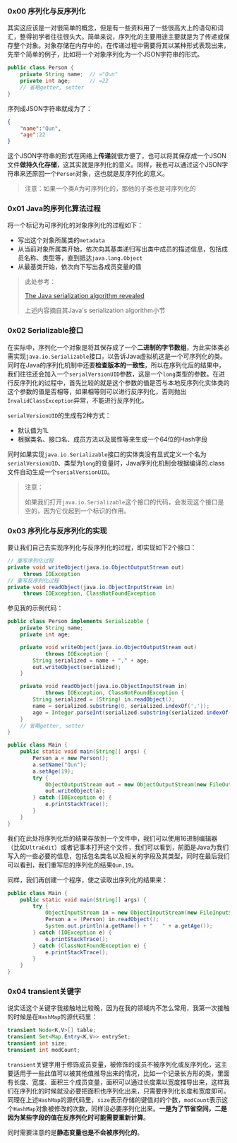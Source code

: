 ### 0x00 序列化与反序列化

其实这应该是一对很简单的概念，但是有一些资料用了一些很高大上的语句和词汇，整得初学者往往很头大。简单来说，序列化的主要用途主要就是为了传递或保存整个对象。对象存储在内存中的，在传递过程中需要将其以某种形式表现出来，先举个简单的例子，比如将一个对象序列化为一个JSON字符串的形式。

```java
public class Person {
    private String name;  // ="Qun"
    private int age;      // =22
    // 省略getter, setter
}
```

序列成JSON字符串就成为了：

```json
{
    "name":"Qun",
    "age":22
}
```

这个JSON字符串的形式在网络上**传递**就很方便了，也可以将其保存成一个JSON文件**做持久化存储**，这其实就是序列化的意义。同样，我也可以通过这个JSON字符串来还原回一个`Person`对象，这也就是反序列化的意义。

> 注意：如果一个类A为可序列化的，那他的子类也是可序列化的

### 0x01 Java的序列化算法过程

将一个标记为可序列化的对象序列化的过程如下：

* 写出这个对象所属类的`metadata`
* 从当前对象所属类开始，依次向其基类递归写出类中成员的描述信息，包括成员名称、类型等，直到抵达`java.lang.Object`
* 从最基类开始，依次向下写出各成员变量的值

> 此处参考：
>
> [The Java serialization algorithm revealed](https://www.javaworld.com/article/2072752/the-java-serialization-algorithm-revealed.html)
>
> 上述内容摘自其Java's serialization algorithm小节

### 0x02 Serializable接口

在实际中，序列化一个对象是将其保存成了一个**二进制的字节数组**，为此实体类必需实现`java.io.Serializable`接口，以告诉Java虚拟机这是一个可序列化的类。同时在Java的序列化机制中还要**检查版本的一致性**，所以在序列化后的结果中，我们往往还会加入一个`serialVersionUID`参数，这是一个`long`类型的参数。在进行反序列化的过程中，首先比较的就是这个参数的值是否与本地反序列化实体类的这个参数的值是否相等，如果相等则可以进行反序列化，否则抛出`InvalidClassException`异常，不能进行反序列化。

`serialVersionUID`的生成有2种方式：

* 默认值为1L
* 根据类名、接口名、成员方法以及属性等来生成一个64位的Hash字段

同时如果实现`java.io.Serializable`接口的实体类没有显式定义一个名为`serialVersionUID`、类型为`long`的变量时，Java序列化机制会根据编译的.class文件自动生成一个`serialVersionUID`。

> 注意：
>
> 如果我们打开`java.io.Serializable`这个接口的代码，会发现这个接口是空的，因为它仅起到一个标识的作用。

### 0x03 序列化与反序列化的实现

要让我们自己去实现序列化与反序列化的过程，即实现如下2个接口：

```java
// 重写序列化过程
private void writeObject(java.io.ObjectOutputStream out)
     throws IOException
// 重写反序列化过程
private void readObject(java.io.ObjectInputStream in)
     throws IOException, ClassNotFoundException
```

参见我的示例代码：

```java
public class Person implements Serializable {
    private String name;
    private int age;

    private void writeObject(java.io.ObjectOutputStream out)
            throws IOException {
        String serialized = name + "," + age;
        out.writeObject(serialized);
    }

    private void readObject(java.io.ObjectInputStream in)
            throws IOException, ClassNotFoundException {
        String serialized = (String) in.readObject();
        name = serialized.substring(0, serialized.indexOf(','));
        age = Integer.parseInt(serialized.substring(serialized.indexOf(',') + 1));
    }
    // 省略getter, setter
}
```

```java
public class Main {
    public static void main(String[] args) {
        Person a = new Person();
        a.setName("Qun");
        a.setAge(19);
        try {
            ObjectOutputStream out = new ObjectOutputStream(new FileOutputStream("F:/result.obj"));
            out.writeObject(a);
        } catch (IOException e) {
            e.printStackTrace();
        }
    }
}
```

我们在此处将序列化后的结果存放到一个文件中，我们可以使用16进制编辑器（比如`UltraEdit`）或者记事本打开这个文件，我们可以看到，前面是Java为我们写入的一些必要的信息，包括包名类名以及相关的字段及其类型，同时在最后我们可以看到，我们重写后的序列化的结果`Qun,19`。

同样，我们再创建一个程序，使之读取出序列化的结果来：

```java
public class Main {
    public static void main(String[] args) {
        try {
            ObjectInputStream in = new ObjectInputStream(new FileInputStream("F:/result.obj"));
            Person a = (Person) in.readObject();
            System.out.println(a.getName() + "   " + a.getAge());
        } catch (IOException e) {
            e.printStackTrace();
        } catch (ClassNotFoundException e) {
            e.printStackTrace();
        }
    }
}
```

### 0x04 transient关键字

说实话这个关键字我接触地比较晚，因为在我的领域内不怎么常用，我第一次接触的时候是在`HashMap`的源代码里：

```java
transient Node<K,V>[] table;
transient Set<Map.Entry<K,V>> entrySet;
transient int size;
transient int modCount;
```

`transient`关键字用于修饰成员变量，被修饰的成员不被序列化或反序列化，这主要适用于一些此值可以被其他值推导出来的情况，比如一个记录长方形的类，里面有长度、宽度、面积三个成员变量，面积可以通过长度乘以宽度推导出来，这样我们在序列化的时候就没必要把面积也序列化出来，只需要序列化长度和宽度即可。同理在上述`HashMap`的源代码里，`size`表示存储的键值对的个数，`modCount`表示这个`HashMap`对象被修改的次数，同样没必要序列化出来。**一是为了节省空间，二是因为某些字段的值在反序列化时可能需要重新计算**。

同时需要注意的是**静态变量也是不会被序列化的**。